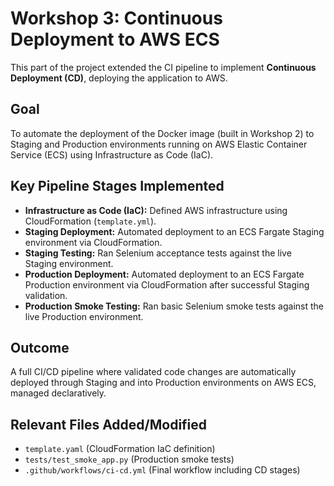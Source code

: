 # Workshop 3: Continuous Deployment to AWS ECS

This part of the project extended the CI pipeline to implement **Continuous Deployment (CD)**, deploying the application to AWS.

## Goal

To automate the deployment of the Docker image (built in Workshop 2) to Staging and Production environments running on AWS Elastic Container Service (ECS) using Infrastructure as Code (IaC).

## Key Pipeline Stages Implemented

*   **Infrastructure as Code (IaC):** Defined AWS infrastructure using CloudFormation (`template.yml`).
*   **Staging Deployment:** Automated deployment to an ECS Fargate Staging environment via CloudFormation.
*   **Staging Testing:** Ran Selenium acceptance tests against the live Staging environment.
*   **Production Deployment:** Automated deployment to an ECS Fargate Production environment via CloudFormation after successful Staging validation.
*   **Production Smoke Testing:** Ran basic Selenium smoke tests against the live Production environment.

## Outcome

A full CI/CD pipeline where validated code changes are automatically deployed through Staging and into Production environments on AWS ECS, managed declaratively.

## Relevant Files Added/Modified

*   `template.yaml` (CloudFormation IaC definition)
*   `tests/test_smoke_app.py` (Production smoke tests)
*   `.github/workflows/ci-cd.yml` (Final workflow including CD stages)
